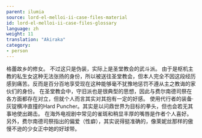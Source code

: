 ```yaml
---
parent: ilumia
source: lord-el-melloi-ii-case-files-material
id: lord-el-melloi-ii-case-files-glossary
language: zh
weight: 11
translation: "Akiraka"
category:
- person
---
```


格蕾故乡的修女。
不过这只是伪装，实际上是圣堂教会的武斗派。
由于是枢机主教的私生女这种无法张扬的身份，所以被送往圣堂教会，但本人完全不因这段经历感到痛苦。反而是百分百地享受现在这种能够毫不犹豫地惩罚不遵从主之教诲的家伙们的身份。
在圣堂教会中，守旧派也是很典型的思想，因此与费尔南德司祭在各方面都存在对立，但就个人而言其实对其抱有一定的好感。
使用代行者的装备·灰锭横冲直撞的Hard Puncher。其实是以问鼎世界为目标的拳头，但也会若无其事地使出踢击。
在海外电视剧中常见的雀斑和稍显丰厚的嘴唇是作者个人喜好。另外，费尔南德司祭指出的偏爱（性癖），其实说得挺准确的，像莱妮丝那样的傲慢不逊的少女正中她的好球带。

